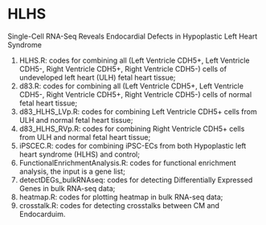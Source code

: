 # HLHS
Single-Cell RNA-Seq Reveals Endocardial Defects in Hypoplastic Left Heart Syndrome

1) HLHS.R: codes for combining all (Left Ventricle CDH5+, Left Ventricle CDH5-, Right Ventricle CDH5+, Right Ventricle CDH5-) cells of undeveloped left heart (ULH) fetal heart tissue;
2) d83.R: codes for combining all (Left Ventricle CDH5+, Left Ventricle CDH5-, Right Ventricle CDH5+, Right Ventricle CDH5-) cells of normal fetal heart tissue;
3) d83_HLHS_LVp.R: codes for combining Left Ventricle CDH5+ cells from ULH and normal fetal heart tissue;
4) d83_HLHS_RVp.R: codes for combining Right Ventricle CDH5+ cells from ULH and normal fetal heart tissue;
5) iPSCEC.R: codes for combining iPSC-ECs from both Hypoplastic left heart syndrome (HLHS) and control;
6) FunctionalEnrichmentAnalysis.R: codes for functional enrichment analysis, the input is a gene list;
7) detectDEGs_bulkRNAseq: codes for detecting Differentially Expressed Genes in bulk RNA-seq data;
8) heatmap.R: codes for plotting heatmap in bulk RNA-seq data;
9) crosstalk.R: codes for detecting crosstalks between CM and Endocarduim.

